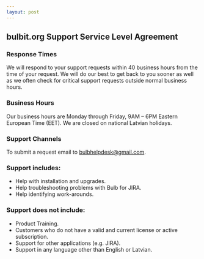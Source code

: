 ```yaml
---
layout: post
---
```


## bulbit.org Support Service Level Agreement

### Response Times
We will respond to your support requests within 40 business hours from the time of your request. We will do our best to get back to you sooner as well as we often check for critical support requests outside normal business hours.

### Business Hours
Our business hours are Monday through Friday, 9AM – 6PM Eastern European Time (EET). We are closed on national Latvian holidays.

### Support Channels
To submit a request email to bulbhelpdesk@gmail.com.

### Support includes:
* Help with installation and upgrades.
* Help troubleshooting problems with Bulb for JIRA.
* Help identifying work-arounds.

### Support does not include:
* Product Training.
* Customers who do not have a valid and current license or active subscription.
* Support for other applications (e.g. JIRA).
* Support in any language other than English or Latvian.